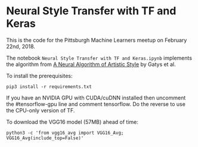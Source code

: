 # Neural Style Transfer with TF and Keras

This is the code for the Pittsburgh Machine Learners meetup on February 22nd, 2018. 

The notebook `Neural Style Transfer with TF and Keras.ipynb` implements the algorithm from [A Neural Algorithm of Artistic Style](https://arxiv.org/abs/1508.06576) by Gatys et al.

To install the prerequisites:

`pip3 install -r requirements.txt`

If you have an NVIDIA GPU with CUDA/cuDNN installed then uncomment the #tensorflow-gpu line and comment tensorflow. Do the reverse to use the CPU-only version of TF.

To download the VGG16 model (57MB) ahead of time:

`python3 -c 'from vgg16_avg import VGG16_Avg; VGG16_Avg(include_top=False)'`
